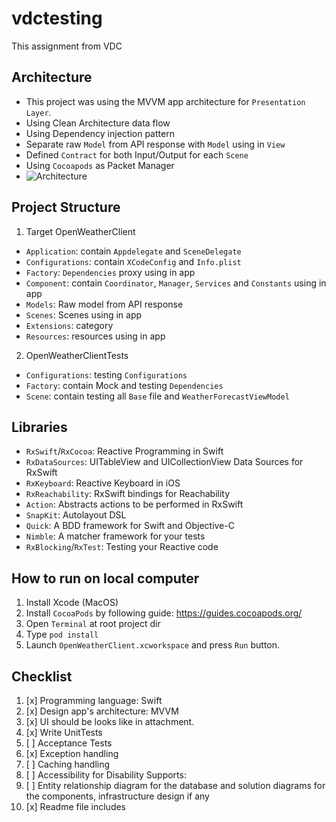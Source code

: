 # vdctesting
This assignment from VDC

## Architecture
- This project was using the MVVM app architecture for `Presentation Layer`.
- Using Clean Architecture data flow
- Using Dependency injection pattern  
- Separate raw `Model` from API response with `Model` using in `View`
- Defined `Contract` for both Input/Output for each `Scene`
- Using `Cocoapods` as Packet Manager
- ![Architecture](https://i.ibb.co/Sn4hh2p/IMG-0065.png)

## Project Structure
1. Target OpenWeatherClient
- `Application`: contain `Appdelegate` and `SceneDelegate`
- `Configurations`: contain `XCodeConfig` and `Info.plist`
- `Factory`: `Dependencies` proxy using in app
- `Component`: contain `Coordinator`, `Manager`, `Services` and `Constants` using in app
- `Models`: Raw model from API response
- `Scenes`: Scenes using in app
- `Extensions`: category
- `Resources`: resources using in app

2. OpenWeatherClientTests
- `Configurations`: testing `Configurations`
- `Factory`: contain Mock and testing `Dependencies`
- `Scene`: contain testing all `Base` file and `WeatherForecastViewModel`

## Libraries
- `RxSwift`/`RxCocoa`: Reactive Programming in Swift
- `RxDataSources`: UITableView and UICollectionView Data Sources for RxSwift
- `RxKeyboard`: Reactive Keyboard in iOS
- `RxReachability`: RxSwift bindings for Reachability
- `Action`: Abstracts actions to be performed in RxSwift
- `SnapKit`: Autolayout DSL
- `Quick`: A BDD framework for Swift and Objective-C
- `Nimble`: A matcher framework for your tests
- `RxBlocking`/`RxTest`: Testing your Reactive code


## How to run on local computer
1. Install Xcode (MacOS)
1. Install `CocoaPods` by following guide: https://guides.cocoapods.org/
2. Open `Terminal` at root project dir
3. Type `pod install`
4. Launch `OpenWeatherClient.xcworkspace` and press `Run` button.

## Checklist
1. [x] Programming language: Swift
2. [x] Design app's architecture: MVVM
3. [x] UI should be looks like in attachment.
4. [x] Write UnitTests
5. [ ] Acceptance Tests
6. [x] Exception handling
7. [ ] Caching handling
8. [ ] Accessibility for Disability Supports:
9. [ ] Entity relationship diagram for the database and solution diagrams for the components, infrastructure design if any
10. [x] Readme file includes
 
